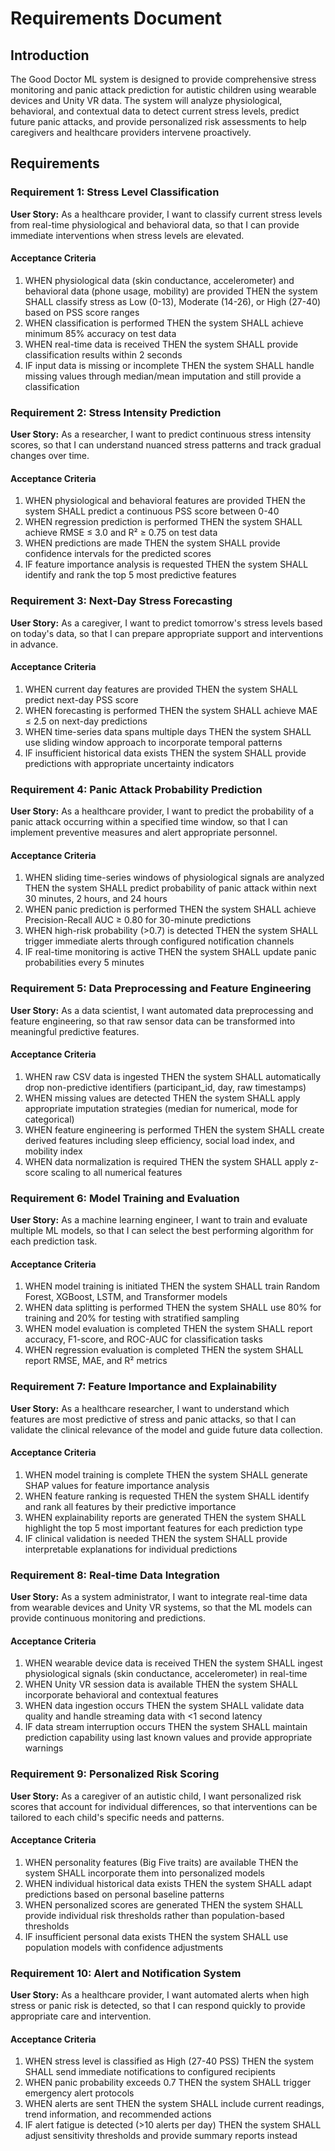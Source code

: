 # Requirements Document

## Introduction

The Good Doctor ML system is designed to provide comprehensive stress monitoring and panic attack prediction for autistic children using wearable devices and Unity VR data. The system will analyze physiological, behavioral, and contextual data to detect current stress levels, predict future panic attacks, and provide personalized risk assessments to help caregivers and healthcare providers intervene proactively.

## Requirements

### Requirement 1: Stress Level Classification

**User Story:** As a healthcare provider, I want to classify current stress levels from real-time physiological and behavioral data, so that I can provide immediate interventions when stress levels are elevated.

#### Acceptance Criteria

1. WHEN physiological data (skin conductance, accelerometer) and behavioral data (phone usage, mobility) are provided THEN the system SHALL classify stress as Low (0-13), Moderate (14-26), or High (27-40) based on PSS score ranges
2. WHEN classification is performed THEN the system SHALL achieve minimum 85% accuracy on test data
3. WHEN real-time data is received THEN the system SHALL provide classification results within 2 seconds
4. IF input data is missing or incomplete THEN the system SHALL handle missing values through median/mean imputation and still provide a classification

### Requirement 2: Stress Intensity Prediction

**User Story:** As a researcher, I want to predict continuous stress intensity scores, so that I can understand nuanced stress patterns and track gradual changes over time.

#### Acceptance Criteria

1. WHEN physiological and behavioral features are provided THEN the system SHALL predict a continuous PSS score between 0-40
2. WHEN regression prediction is performed THEN the system SHALL achieve RMSE ≤ 3.0 and R² ≥ 0.75 on test data
3. WHEN predictions are made THEN the system SHALL provide confidence intervals for the predicted scores
4. IF feature importance analysis is requested THEN the system SHALL identify and rank the top 5 most predictive features

### Requirement 3: Next-Day Stress Forecasting

**User Story:** As a caregiver, I want to predict tomorrow's stress levels based on today's data, so that I can prepare appropriate support and interventions in advance.

#### Acceptance Criteria

1. WHEN current day features are provided THEN the system SHALL predict next-day PSS score
2. WHEN forecasting is performed THEN the system SHALL achieve MAE ≤ 2.5 on next-day predictions
3. WHEN time-series data spans multiple days THEN the system SHALL use sliding window approach to incorporate temporal patterns
4. IF insufficient historical data exists THEN the system SHALL provide predictions with appropriate uncertainty indicators

### Requirement 4: Panic Attack Probability Prediction

**User Story:** As a healthcare provider, I want to predict the probability of a panic attack occurring within a specified time window, so that I can implement preventive measures and alert appropriate personnel.

#### Acceptance Criteria

1. WHEN sliding time-series windows of physiological signals are analyzed THEN the system SHALL predict probability of panic attack within next 30 minutes, 2 hours, and 24 hours
2. WHEN panic prediction is performed THEN the system SHALL achieve Precision-Recall AUC ≥ 0.80 for 30-minute predictions
3. WHEN high-risk probability (>0.7) is detected THEN the system SHALL trigger immediate alerts through configured notification channels
4. IF real-time monitoring is active THEN the system SHALL update panic probabilities every 5 minutes

### Requirement 5: Data Preprocessing and Feature Engineering

**User Story:** As a data scientist, I want automated data preprocessing and feature engineering, so that raw sensor data can be transformed into meaningful predictive features.

#### Acceptance Criteria

1. WHEN raw CSV data is ingested THEN the system SHALL automatically drop non-predictive identifiers (participant_id, day, raw timestamps)
2. WHEN missing values are detected THEN the system SHALL apply appropriate imputation strategies (median for numerical, mode for categorical)
3. WHEN feature engineering is performed THEN the system SHALL create derived features including sleep efficiency, social load index, and mobility index
4. WHEN data normalization is required THEN the system SHALL apply z-score scaling to all numerical features

### Requirement 6: Model Training and Evaluation

**User Story:** As a machine learning engineer, I want to train and evaluate multiple ML models, so that I can select the best performing algorithm for each prediction task.

#### Acceptance Criteria

1. WHEN model training is initiated THEN the system SHALL train Random Forest, XGBoost, LSTM, and Transformer models
2. WHEN data splitting is performed THEN the system SHALL use 80% for training and 20% for testing with stratified sampling
3. WHEN model evaluation is completed THEN the system SHALL report accuracy, F1-score, and ROC-AUC for classification tasks
4. WHEN regression evaluation is completed THEN the system SHALL report RMSE, MAE, and R² metrics

### Requirement 7: Feature Importance and Explainability

**User Story:** As a healthcare researcher, I want to understand which features are most predictive of stress and panic attacks, so that I can validate the clinical relevance of the model and guide future data collection.

#### Acceptance Criteria

1. WHEN model training is complete THEN the system SHALL generate SHAP values for feature importance analysis
2. WHEN feature ranking is requested THEN the system SHALL identify and rank all features by their predictive importance
3. WHEN explainability reports are generated THEN the system SHALL highlight the top 5 most important features for each prediction type
4. IF clinical validation is needed THEN the system SHALL provide interpretable explanations for individual predictions

### Requirement 8: Real-time Data Integration

**User Story:** As a system administrator, I want to integrate real-time data from wearable devices and Unity VR systems, so that the ML models can provide continuous monitoring and predictions.

#### Acceptance Criteria

1. WHEN wearable device data is received THEN the system SHALL ingest physiological signals (skin conductance, accelerometer) in real-time
2. WHEN Unity VR session data is available THEN the system SHALL incorporate behavioral and contextual features
3. WHEN data ingestion occurs THEN the system SHALL validate data quality and handle streaming data with <1 second latency
4. IF data stream interruption occurs THEN the system SHALL maintain prediction capability using last known values and provide appropriate warnings

### Requirement 9: Personalized Risk Scoring

**User Story:** As a caregiver of an autistic child, I want personalized risk scores that account for individual differences, so that interventions can be tailored to each child's specific needs and patterns.

#### Acceptance Criteria

1. WHEN personality features (Big Five traits) are available THEN the system SHALL incorporate them into personalized models
2. WHEN individual historical data exists THEN the system SHALL adapt predictions based on personal baseline patterns
3. WHEN personalized scores are generated THEN the system SHALL provide individual risk thresholds rather than population-based thresholds
4. IF insufficient personal data exists THEN the system SHALL use population models with confidence adjustments

### Requirement 10: Alert and Notification System

**User Story:** As a healthcare provider, I want automated alerts when high stress or panic risk is detected, so that I can respond quickly to provide appropriate care and intervention.

#### Acceptance Criteria

1. WHEN stress level is classified as High (27-40 PSS) THEN the system SHALL send immediate notifications to configured recipients
2. WHEN panic probability exceeds 0.7 THEN the system SHALL trigger emergency alert protocols
3. WHEN alerts are sent THEN the system SHALL include current readings, trend information, and recommended actions
4. IF alert fatigue is detected (>10 alerts per day) THEN the system SHALL adjust sensitivity thresholds and provide summary reports instead